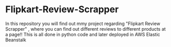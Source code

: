 # Flipkart-Review-Scrapper
In this repository you will find out mmy project regarding "Flipkart Review Scrapper" , where you can find out different reviews to different products at a page!! 
This is all done in python code and later deployed in AWS Elastic Beanstalk
